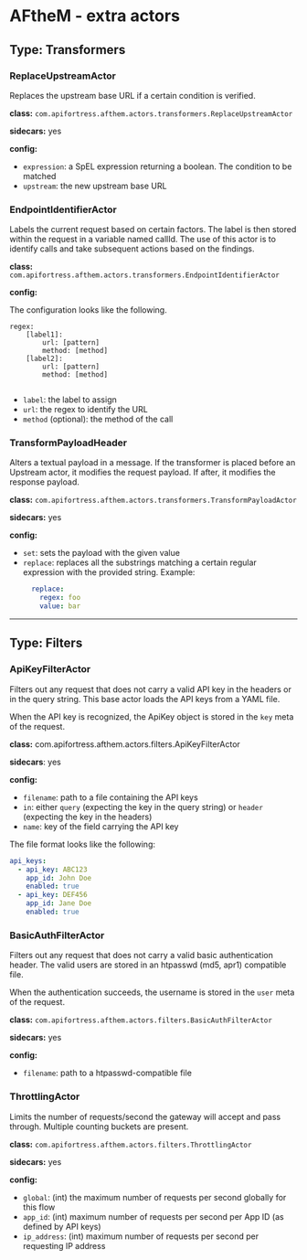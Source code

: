 # AFtheM - extra actors

## Type: Transformers

### ReplaceUpstreamActor

Replaces the upstream base URL if a certain condition is verified.

**class:** `com.apifortress.afthem.actors.transformers.ReplaceUpstreamActor`

**sidecars:** yes

**config:**

* `expression`: a SpEL expression returning a boolean. The condition to be matched
* `upstream`: the new upstream base URL

### EndpointIdentifierActor
Labels the current request based on certain factors. The label is then stored within the request in a variable
named callId. The use of this actor is to identify calls and take subsequent actions based on the findings.

**class:** `com.apifortress.afthem.actors.transformers.EndpointIdentifierActor`

**config:**

The configuration looks like the following.
```
regex:
    [label1]:
        url: [pattern]
        method: [method] 
    [label2]:
        url: [pattern]
        method: [method]
    
```
* `label`: the label to assign
* `url`: the regex to identify the URL
* `method` (optional): the method of the call


### TransformPayloadHeader

Alters a textual payload in a message. If the transformer is placed before an Upstream actor, it modifies the request
payload. If after, it modifies the response payload.

**class:** `com.apifortress.afthem.actors.transformers.TransformPayloadActor`

**sidecars:** yes

**config:**

* `set`: sets the payload with the given value
* `replace`: replaces all the substrings matching a certain regular expression with the provided string. Example:
  ```yaml
    replace:
      regex: foo
      value: bar
  ```

***

## Type: Filters

### ApiKeyFilterActor

Filters out any request that does not carry a valid API key in the headers or in the query string.
This base actor loads the API keys from a YAML file.

When the API key is recognized, the ApiKey object is stored in the `key` meta of the request.

**class:** com.apifortress.afthem.actors.filters.ApiKeyFilterActor

**sidecars**: yes

**config:**

* `filename`: path to a file containing the API keys
* `in`: either `query` (expecting the key in the query string) or `header` (expecting the key in the headers)
* `name`: key of the field carrying the API key

The file format looks like the following:

```yaml
api_keys:
  - api_key: ABC123
    app_id: John Doe
    enabled: true
  - api_key: DEF456
    app_id: Jane Doe
    enabled: true
```

### BasicAuthFilterActor

Filters out any request that does not carry a valid basic authentication header. The valid users are stored
in an htpasswd (md5, apr1) compatible file.

When the authentication succeeds, the username is stored in the `user` meta of the request.

**class:** `com.apifortress.afthem.actors.filters.BasicAuthFilterActor`

**sidecars:** yes

**config:**

* `filename`: path to a htpasswd-compatible file

### ThrottlingActor

Limits the number of requests/second the gateway will accept and pass through. Multiple counting buckets are present.

**class:** `com.apifortress.afthem.actors.filters.ThrottlingActor`

**sidecars:** yes

**config:**

* `global`: (int) the maximum number of requests per second globally for this flow
* `app_id`: (int) maximum number of requests per second per App ID (as defined by API keys)
* `ip_address`: (int) maximum number of requests per second per requesting IP address
